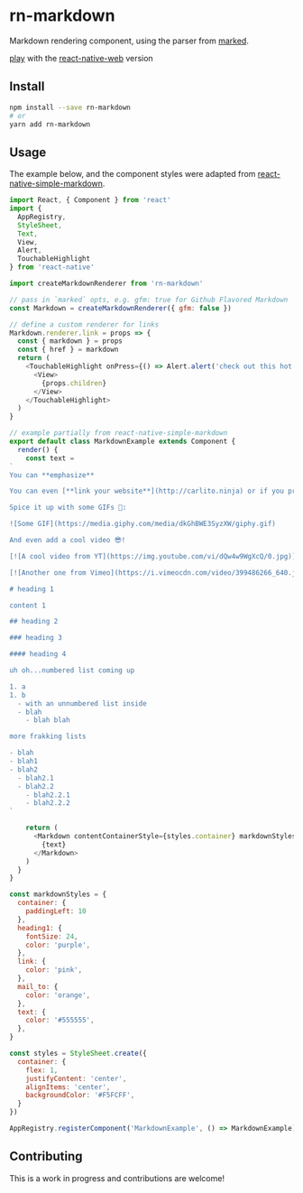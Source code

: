 # rn-markdown

Markdown rendering component, using the parser from [marked](https://github.com/chjj/marked).

[play](https://tradle.github.io/rn-markdown-playground/) with the [react-native-web](https://github.com/necolas/react-native-web) version

## Install

```sh
npm install --save rn-markdown
# or
yarn add rn-markdown
```

## Usage

The example below, and the component styles were adapted from [react-native-simple-markdown](https://github.com/CharlesMangwa/react-native-simple-markdown).

```js
import React, { Component } from 'react'
import {
  AppRegistry,
  StyleSheet,
  Text,
  View,
  Alert,
  TouchableHighlight
} from 'react-native'

import createMarkdownRenderer from 'rn-markdown'

// pass in `marked` opts, e.g. gfm: true for Github Flavored Markdown
const Markdown = createMarkdownRenderer({ gfm: false })

// define a custom renderer for links
Markdown.renderer.link = props => {
  const { markdown } = props
  const { href } = markdown
  return (
    <TouchableHighlight onPress={() => Alert.alert('check out this hot href', href)}>
      <View>
        {props.children}
      </View>
    </TouchableHighlight>
  )
}

// example partially from react-native-simple-markdown
export default class MarkdownExample extends Component {
  render() {
    const text =
`
You can **emphasize**

You can even [**link your website**](http://carlito.ninja) or if you prefer: [email somebody](mailto:email@somebody.com)

Spice it up with some GIFs 💃:

![Some GIF](https://media.giphy.com/media/dkGhBWE3SyzXW/giphy.gif)

And even add a cool video 😎!

[![A cool video from YT](https://img.youtube.com/vi/dQw4w9WgXcQ/0.jpg)](http://www.youtube.com/watch?v=dQw4w9WgXcQ)

[![Another one from Vimeo](https://i.vimeocdn.com/video/399486266_640.jpg)](https://vimeo.com/57580368)

# heading 1

content 1

## heading 2

### heading 3

#### heading 4

uh oh...numbered list coming up

1. a
1. b
  - with an unnumbered list inside
  - blah
    - blah blah

more frakking lists

- blah
- blah1
- blah2
  - blah2.1
  - blah2.2
    - blah2.2.1
    - blah2.2.2
`

    return (
      <Markdown contentContainerStyle={styles.container} markdownStyles={markdownStyles}>
        {text}
      </Markdown>
    )
  }
}

const markdownStyles = {
  container: {
    paddingLeft: 10
  },
  heading1: {
    fontSize: 24,
    color: 'purple',
  },
  link: {
    color: 'pink',
  },
  mail_to: {
    color: 'orange',
  },
  text: {
    color: '#555555',
  },
}

const styles = StyleSheet.create({
  container: {
    flex: 1,
    justifyContent: 'center',
    alignItems: 'center',
    backgroundColor: '#F5FCFF',
  }
})

AppRegistry.registerComponent('MarkdownExample', () => MarkdownExample)
```

## Contributing

This is a work in progress and contributions are welcome!
